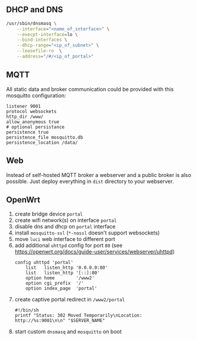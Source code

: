 ## DHCP and DNS
```sh
/usr/sbin/dnsmasq \
    --interface="<name_of_interface>" \
    --execpt-interface=lo \
    --bind-interfaces \
    --dhcp-range="<ip_of_subnet>" \
    --leasefile-ro  \
    --address="/#/<ip_of_portal>"
```

## MQTT
All static data and broker communication could be provided with this mosquitto configuration:
```properties
listener 9001
protocol websockets
http_dir /www/
allow_anonymous true
# optional persistance
persistence true
persistence_file mosquitto.db
persistence_location /data/
```

## Web
Instead of self-hosted MQTT broker a webserver and a public broker is also possible. Just deploy everything in `dist` directory to your webserver.

## OpenWrt
1. create bridge device `portal`
2. create wifi network(s) on interface `portal`
3. disable dns and dhcp on `portal` interface
4. install `mosquitto-ssl` (`*-nossl` doesn't support websockets)
5. move `luci` web interface to different port
6. add additional `uhttpd` config for port `80` (see https://openwrt.org/docs/guide-user/services/webserver/uhttpd)
   ```
   config uhttpd 'portal'
       list   listen_http '0.0.0.0:80'
       list   listen_http '[::]:80'
       option home        '/www2'
       option cgi_prefix  '/'
       option index_page  'portal'
   ```
7. create captive portal redirect in `/www2/portal`
   ```
   #!/bin/sh
   printf "Status: 302 Moved Temporarily\nLocation: http://%s:9001\n\n" "$SERVER_NAME"
   ```
5. start custom `dnsmasq` and `mosquitto` on boot